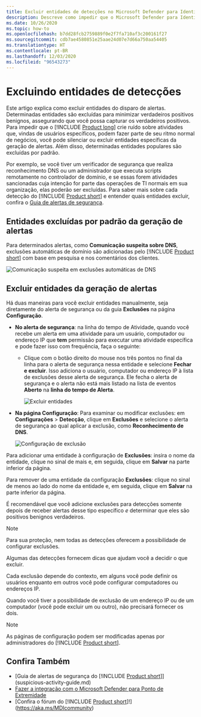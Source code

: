 ```yaml
---
title: Excluir entidades de detecções no Microsoft Defender para Identidade
description: Descreve como impedir que o Microsoft Defender para Identidade detecte atividades de entidades específicas como suspeitas
ms.date: 10/26/2020
ms.topic: how-to
ms.openlocfilehash: b7dd28fcb2759889f0e2f7fa710af3c200161f27
ms.sourcegitcommit: cdb7ae4580851e25aae24d07e7d66a750aa54405
ms.translationtype: HT
ms.contentlocale: pt-BR
ms.lasthandoff: 12/03/2020
ms.locfileid: "96543273"
---
```

# <a name="excluding-entities-from-detections"></a>Excluindo entidades de detecções

Este artigo explica como excluir entidades do disparo de alertas. Determinadas entidades são excluídas para minimizar verdadeiros positivos benignos, assegurando que você possa capturar os verdadeiros positivos. Para impedir que o [!INCLUDE [Product long](includes/product-long.md)] crie ruído sobre atividades que, vindas de usuários específicos, podem fazer parte de seu ritmo normal de negócios, você pode silenciar ou excluir entidades específicas da geração de alertas. Além disso, determinadas entidades populares são excluídas por padrão.

Por exemplo, se você tiver um verificador de segurança que realiza reconhecimento DNS ou um administrador que executa scripts remotamente no controlador de domínio, e se essas forem atividades sancionadas cuja intenção for parte das operações de TI normais em sua organização, elas poderão ser excluídas. Para saber mais sobre cada detecção do [!INCLUDE [Product short](includes/product-short.md)] e entender quais entidades excluir, confira o [Guia de alertas de segurança](suspicious-activity-guide.md).

## <a name="entities-excluded-by-default-from-raising-alerts"></a>Entidades excluídas por padrão da geração de alertas

 Para determinados alertas, como **Comunicação suspeita sobre DNS**, exclusões automáticas de domínio são adicionadas pelo [!INCLUDE [Product short](includes/product-short.md)] com base em pesquisa e nos comentários dos clientes.

![Comunicação suspeita em exclusões automáticas de DNS](media/dns-auto-exclusions.png)

## <a name="exclude-entities-from-raising-alerts"></a>Excluir entidades da geração de alertas

Há duas maneiras para você excluir entidades manualmente, seja diretamente do alerta de segurança ou da guia **Exclusões** na página **Configuração**.

- **No alerta de segurança**: na linha do tempo de Atividade, quando você recebe um alerta em uma atividade para um usuário, computador ou endereço IP que **tem** permissão para executar uma atividade específica e pode fazer isso com frequência, faça o seguinte:
  - Clique com o botão direito do mouse nos três pontos no final da linha para o alerta de segurança nessa entidade e selecione **Fechar e excluir**. Isso adiciona o usuário, computador ou endereço IP à lista de exclusões desse alerta de segurança. Ele fecha o alerta de segurança e o alerta não está mais listado na lista de eventos **Aberto** na **linha do tempo de Alerta**.

    ![Excluir entidades](media/exclude-in-sa.png)

- **Na página Configuração**:  Para examinar ou modificar exclusões: em **Configurações** > **Detecção**, clique em **Exclusões** e selecione o alerta de segurança ao qual aplicar a exclusão, como **Reconhecimento de DNS**.

    ![Configuração de exclusão](media/exclusions.png)

Para adicionar uma entidade à configuração de **Exclusões**: insira o nome da entidade, clique no sinal de mais e, em seguida, clique em **Salvar** na parte inferior da página.

Para remover de uma entidade da configuração **Exclusões**: clique no sinal de menos ao lado do nome da entidade e, em seguida, clique em **Salvar** na parte inferior da página.

É recomendável que você adicione exclusões para detecções somente depois de receber alertas desse tipo específico *e* determinar que eles são positivos benignos verdadeiros.

> [!NOTE]
> Para sua proteção, nem todas as detecções oferecem a possibilidade de configurar exclusões.

Algumas das detecções fornecem dicas que ajudam você a decidir o que excluir.

Cada exclusão depende do contexto, em alguns você pode definir os usuários enquanto em outros você pode configurar computadores ou endereços IP.

Quando você tiver a possibilidade de exclusão de um endereço IP ou de um computador (você pode excluir um ou outro), não precisará fornecer os dois.

> [!NOTE]
> As páginas de configuração podem ser modificadas apenas por administradores do [!INCLUDE [Product short](includes/product-short.md)].

## <a name="see-also"></a>Confira Também

- [Guia de alertas de segurança do [!INCLUDE [Product short](includes/product-short.md)]](suspicious-activity-guide.md)
- [Fazer a integração com o Microsoft Defender para Ponto de Extremidade](integrate-mde.md)
- [Confira o fórum do [!INCLUDE [Product short](includes/product-short.md)]!](https://aka.ms/MDIcommunity)
